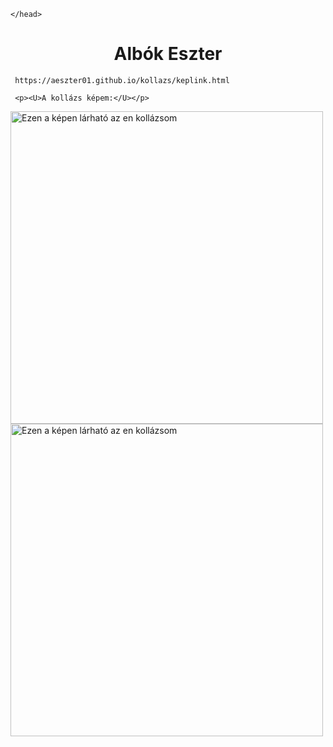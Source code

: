 <html>
    <head>
   
    </head>
 <body>
     
<h1 align= "center">Albók Eszter</h1>
     
     https://aeszter01.github.io/kollazs/keplink.html
     
     <p><U>A kollázs képem:</U></p>
<img src="https://i.imgur.com/uOHBJCs.jpeg" alt="Ezen a képen lárható az en kollázsom" width=500>
<img src="https://i.imgur.com/z958aDn.jpeg" alt="Ezen a képen lárható az en kollázsom" width=500>

  </body>
</html>


